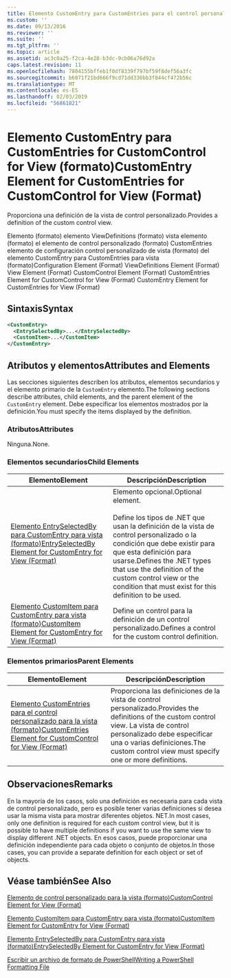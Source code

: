 ```yaml
---
title: Elemento CustomEntry para CustomEntries para el control personalizado para la vista (formato) | Microsoft Docs
ms.custom: ''
ms.date: 09/13/2016
ms.reviewer: ''
ms.suite: ''
ms.tgt_pltfrm: ''
ms.topic: article
ms.assetid: ac3c0a25-f2ca-4e28-b3dc-9cb06a76d92a
caps.latest.revision: 11
ms.openlocfilehash: 7804155bffeb1f0df8339f797bf59f8def56a3fc
ms.sourcegitcommit: b6871f21bd666f9cd71dd336bb3f844cf472b56c
ms.translationtype: MT
ms.contentlocale: es-ES
ms.lasthandoff: 02/03/2019
ms.locfileid: "56861821"
---
```

# <a name="customentry-element-for-customentries-for-customcontrol-for-view-format"></a><span data-ttu-id="816ee-102">Elemento CustomEntry para CustomEntries for CustomControl for View (formato)</span><span class="sxs-lookup"><span data-stu-id="816ee-102">CustomEntry Element for CustomEntries for CustomControl for View (Format)</span></span>

<span data-ttu-id="816ee-103">Proporciona una definición de la vista de control personalizado.</span><span class="sxs-lookup"><span data-stu-id="816ee-103">Provides a definition of the custom control view.</span></span>

<span data-ttu-id="816ee-104">Elemento (formato) elemento ViewDefinitions (formato) vista elemento (formato) el elemento de control personalizado (formato) CustomEntries elemento de configuración control personalizado de vista (formato) del elemento CustomEntry para CustomEntries para vista (formato)</span><span class="sxs-lookup"><span data-stu-id="816ee-104">Configuration Element (Format) ViewDefinitions Element (Format) View Element (Format) CustomControl Element (Format) CustomEntries Element for CustomControl for View (Format) CustomEntry Element for CustomEntries for View (Format)</span></span>

## <a name="syntax"></a><span data-ttu-id="816ee-105">Sintaxis</span><span class="sxs-lookup"><span data-stu-id="816ee-105">Syntax</span></span>

```xml
<CustomEntry>
  <EntrySelectedBy>...</EntrySelectedBy>
  <CustomItem>...</CustomItem>
</CustomEntry>
```

## <a name="attributes-and-elements"></a><span data-ttu-id="816ee-106">Atributos y elementos</span><span class="sxs-lookup"><span data-stu-id="816ee-106">Attributes and Elements</span></span>

<span data-ttu-id="816ee-107">Las secciones siguientes describen los atributos, elementos secundarios y el elemento primario de la `CustomEntry` elemento.</span><span class="sxs-lookup"><span data-stu-id="816ee-107">The following sections describe attributes, child elements, and the parent element of the `CustomEntry` element.</span></span> <span data-ttu-id="816ee-108">Debe especificar los elementos mostrados por la definición.</span><span class="sxs-lookup"><span data-stu-id="816ee-108">You must specify the items displayed by the definition.</span></span>

### <a name="attributes"></a><span data-ttu-id="816ee-109">Atributos</span><span class="sxs-lookup"><span data-stu-id="816ee-109">Attributes</span></span>

<span data-ttu-id="816ee-110">Ninguna.</span><span class="sxs-lookup"><span data-stu-id="816ee-110">None.</span></span>

### <a name="child-elements"></a><span data-ttu-id="816ee-111">Elementos secundarios</span><span class="sxs-lookup"><span data-stu-id="816ee-111">Child Elements</span></span>

|<span data-ttu-id="816ee-112">Elemento</span><span class="sxs-lookup"><span data-stu-id="816ee-112">Element</span></span>|<span data-ttu-id="816ee-113">Descripción</span><span class="sxs-lookup"><span data-stu-id="816ee-113">Description</span></span>|
|-------------|-----------------|
|[<span data-ttu-id="816ee-114">Elemento EntrySelectedBy para CustomEntry para vista (formato)</span><span class="sxs-lookup"><span data-stu-id="816ee-114">EntrySelectedBy Element for CustomEntry for View (Format)</span></span>](./entryselectedby-element-for-customentry-for-customcontrol-for-view-format.md)|<span data-ttu-id="816ee-115">Elemento opcional.</span><span class="sxs-lookup"><span data-stu-id="816ee-115">Optional element.</span></span><br /><br /> <span data-ttu-id="816ee-116">Define los tipos de .NET que usan la definición de la vista de control personalizado o la condición que debe existir para que esta definición para usarse.</span><span class="sxs-lookup"><span data-stu-id="816ee-116">Defines the .NET types that use the definition of the custom control view or the condition that must exist for this definition to be used.</span></span>|
|[<span data-ttu-id="816ee-117">Elemento CustomItem para CustomEntry para vista (formato)</span><span class="sxs-lookup"><span data-stu-id="816ee-117">CustomItem Element for CustomEntry for View (Format)</span></span>](./customitem-element-for-customentry-for-customcontrol-for-view-format.md)|<span data-ttu-id="816ee-118">Define un control para la definición de un control personalizado.</span><span class="sxs-lookup"><span data-stu-id="816ee-118">Defines a control for the custom control definition.</span></span>|

### <a name="parent-elements"></a><span data-ttu-id="816ee-119">Elementos primarios</span><span class="sxs-lookup"><span data-stu-id="816ee-119">Parent Elements</span></span>

|<span data-ttu-id="816ee-120">Elemento</span><span class="sxs-lookup"><span data-stu-id="816ee-120">Element</span></span>|<span data-ttu-id="816ee-121">Descripción</span><span class="sxs-lookup"><span data-stu-id="816ee-121">Description</span></span>|
|-------------|-----------------|
|[<span data-ttu-id="816ee-122">Elemento CustomEntries para el control personalizado para la vista (formato)</span><span class="sxs-lookup"><span data-stu-id="816ee-122">CustomEntries Element for CustomControl for View (Format)</span></span>](./customentries-element-for-customcontrol-for-view-format.md)|<span data-ttu-id="816ee-123">Proporciona las definiciones de la vista de control personalizado.</span><span class="sxs-lookup"><span data-stu-id="816ee-123">Provides the definitions of the custom control view.</span></span> <span data-ttu-id="816ee-124">La vista de control personalizado debe especificar una o varias definiciones.</span><span class="sxs-lookup"><span data-stu-id="816ee-124">The custom control view must specify one or more definitions.</span></span>|

## <a name="remarks"></a><span data-ttu-id="816ee-125">Observaciones</span><span class="sxs-lookup"><span data-stu-id="816ee-125">Remarks</span></span>

<span data-ttu-id="816ee-126">En la mayoría de los casos, solo una definición es necesaria para cada vista de control personalizado, pero es posible tener varias definiciones si desea usar la misma vista para mostrar diferentes objetos. NET.</span><span class="sxs-lookup"><span data-stu-id="816ee-126">In most cases, only one definition is required for each custom control view, but it is possible to have multiple definitions if you want to use the same view to display different .NET objects.</span></span> <span data-ttu-id="816ee-127">En esos casos, puede proporcionar una definición independiente para cada objeto o conjunto de objetos.</span><span class="sxs-lookup"><span data-stu-id="816ee-127">In those cases, you can provide a separate definition for each object or set of objects.</span></span>

## <a name="see-also"></a><span data-ttu-id="816ee-128">Véase también</span><span class="sxs-lookup"><span data-stu-id="816ee-128">See Also</span></span>

[<span data-ttu-id="816ee-129">Elemento de control personalizado para la vista (formato)</span><span class="sxs-lookup"><span data-stu-id="816ee-129">CustomControl Element for View (Format)</span></span>](./customcontrol-element-for-view-format.md)

[<span data-ttu-id="816ee-130">Elemento CustomItem para CustomEntry para vista (formato)</span><span class="sxs-lookup"><span data-stu-id="816ee-130">CustomItem Element for CustomEntry for View (Format)</span></span>](./customitem-element-for-customentry-for-customcontrol-for-view-format.md)

[<span data-ttu-id="816ee-131">Elemento EntrySelectedBy para CustomEntry para vista (formato)</span><span class="sxs-lookup"><span data-stu-id="816ee-131">EntrySelectedBy Element for CustomEntry for View (Format)</span></span>](./entryselectedby-element-for-customentry-for-customcontrol-for-view-format.md)

[<span data-ttu-id="816ee-132">Escribir un archivo de formato de PowerShell</span><span class="sxs-lookup"><span data-stu-id="816ee-132">Writing a PowerShell Formatting File</span></span>](./writing-a-powershell-formatting-file.md)
